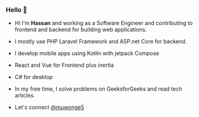 ### Hello 👋

<!--
**mhassan654/mhassan654** is a ✨ _special_ ✨ repository because its `README.md` (this file) appears on your GitHub profile.

Here are some ideas to get you started:

- 🔭 I’m currently working on ...
- 🌱 I’m currently learning ...
- 👯 I’m looking to collaborate on ...
- 🤔 I’m looking for help with ...
- 💬 Ask me about ...
- 📫 How to reach me: ...
- 😄 Pronouns: ...
- ⚡ Fun fact: ...
-->

<!-- I am a Full Stack Developer <img src="https://media.giphy.com/media/WUlplcMpOCEmTGBtBW/giphy.gif" width="30"> from Uganda. -->
- Hi I'm **Hassan** and working as a Software Engineer and contributing to frontend and backend for building web applications.

- I mostly use PHP Laravel Framework and ASP.net Core for backend.
- I develop mobile apps using Kotlin with jetpack Compose
- React and Vue for Frontend plus inertia
- C# for desktop

- In my free time, I solve problems on GeeksforGeeks and read tech articles.

- Let's connect <a href="https://twitter.com/muwonge5">@muwonge5 </a>

